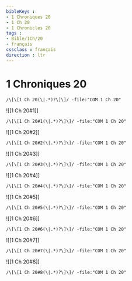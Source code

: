 ```yaml
---
bibleKeys : 
- 1 Chroniques 20
- 1 Ch 20
- 1 Chronicles 20
tags : 
- Bible/1Ch/20
- français
cssclass : français
direction : ltr
---
```


# 1 Chroniques 20

```query
/\[\[1 Ch 20(\|.*)?\]\]/ -file:"COM 1 Ch 20"
```



![[1 Ch 20#1]]

```query
/\[\[1 Ch 20#1(\|.*)?\]\]/ -file:"COM 1 Ch 20"
```

![[1 Ch 20#2]]

```query
/\[\[1 Ch 20#2(\|.*)?\]\]/ -file:"COM 1 Ch 20"
```

![[1 Ch 20#3]]

```query
/\[\[1 Ch 20#3(\|.*)?\]\]/ -file:"COM 1 Ch 20"
```

![[1 Ch 20#4]]

```query
/\[\[1 Ch 20#4(\|.*)?\]\]/ -file:"COM 1 Ch 20"
```

![[1 Ch 20#5]]

```query
/\[\[1 Ch 20#5(\|.*)?\]\]/ -file:"COM 1 Ch 20"
```

![[1 Ch 20#6]]

```query
/\[\[1 Ch 20#6(\|.*)?\]\]/ -file:"COM 1 Ch 20"
```

![[1 Ch 20#7]]

```query
/\[\[1 Ch 20#7(\|.*)?\]\]/ -file:"COM 1 Ch 20"
```

![[1 Ch 20#8]]

```query
/\[\[1 Ch 20#8(\|.*)?\]\]/ -file:"COM 1 Ch 20"
```

